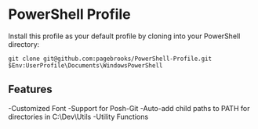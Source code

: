PowerShell Profile
==================

Install this profile as your default profile by cloning into your 
PowerShell directory:

```
git clone git@github.com:pagebrooks/PowerShell-Profile.git $Env:UserProfile\Documents\WindowsPowerShell
```

Features
--------
-Customized Font
-Support for Posh-Git
-Auto-add child paths to PATH for directories in C:\Dev\Utils
-Utility Functions
